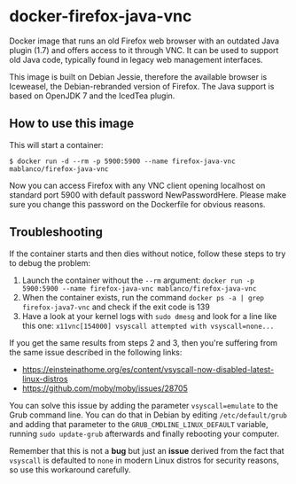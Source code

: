 # docker-firefox-java-vnc

Docker image that runs an old Firefox web browser with an outdated Java plugin (1.7) and offers access to it through VNC. It can be used to support old Java code, typically found in legacy web management interfaces.

This image is built on Debian Jessie, therefore the available browser is Iceweasel, the Debian-rebranded version of Firefox. The Java support is based on OpenJDK 7 and the IcedTea plugin.

## How to use this image

This will start a container:

    $ docker run -d --rm -p 5900:5900 --name firefox-java-vnc mablanco/firefox-java-vnc

Now you can access Firefox with any VNC client opening localhost on standard port 5900 with default password NewPasswordHere. Please make sure you change this password on the Dockerfile for obvious reasons.

## Troubleshooting

If the container starts and then dies without notice, follow these steps to try to debug the problem:

1. Launch the container without the `--rm` argument: `docker run -p 5900:5900 --name firefox-java-vnc mablanco/firefox-java-vnc`
2. When the container exists, run the command `docker ps -a | grep firefox-java7-vnc` and check if the exit code is 139
3. Have a look at your kernel logs with `sudo dmesg` and look for a line like this one: `x11vnc[154000] vsyscall attempted with vsyscall=none...`

If you get the same results from steps 2 and 3, then you're suffering from the same issue described in the following links:
- https://einsteinathome.org/es/content/vsyscall-now-disabled-latest-linux-distros
- https://github.com/moby/moby/issues/28705

You can solve this issue by adding the parameter `vsyscall=emulate` to the Grub command line. You can do that in Debian by editing `/etc/default/grub` and adding that parameter to the `GRUB_CMDLINE_LINUX_DEFAULT` variable, running `sudo update-grub` afterwards and finally rebooting your computer.

Remember that this is not a **bug** but just an **issue** derived from the fact that `vsyscall` is defaulted to `none` in modern Linux distros for security reasons, so use this workaround carefully.
